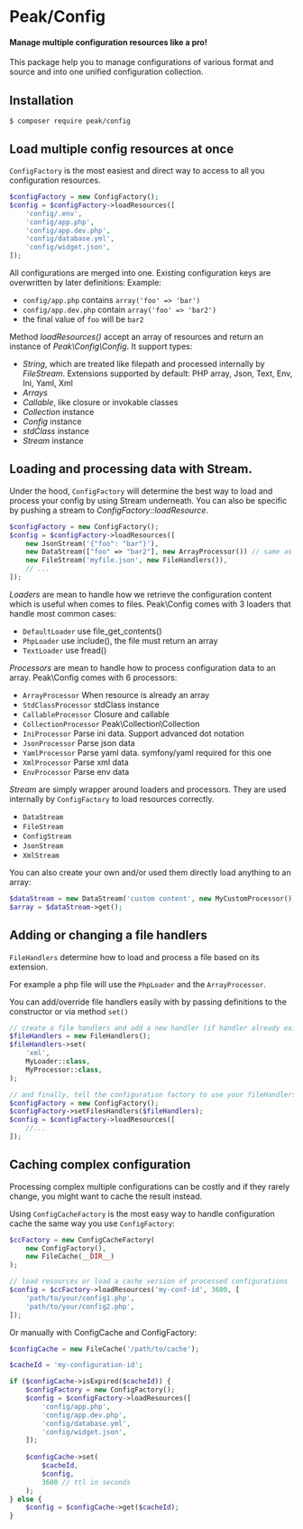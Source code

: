# Peak/Config
#### Manage multiple configuration resources like a pro!
This package help you to manage configurations of various format and source and into one unified configuration collection. 

## Installation

```
$ composer require peak/config
```

## Load multiple config resources at once
```ConfigFactory``` is the most easiest and direct way to access to all you configuration resources. 
```php
$configFactory = new ConfigFactory();
$config = $configFactory->loadResources([
    'config/.env',
    'config/app.php',
    'config/app.dev.php',
    'config/database.yml',
    'config/widget.json',
]);
```

All configurations are merged into one. Existing configuration keys are overwritten by later definitions:
Example: 
- ```config/app.php``` contains ```array('foo' => 'bar')``` 
- ```config/app.dev.php``` contain ```array('foo' => 'bar2')```
- the final value of ```foo``` will be ```bar2```

Method *loadResources()* accept an array of resources and return an instance of *Peak\Config\Config*. It support types:

 - *String*, which are treated like filepath and processed internally by *FileStream*.
    Extensions supported by default: PHP array, Json, Text, Env, Ini, Yaml, Xml
 - *Arrays*
 - *Callable*, like closure or invokable classes
 - *Collection* instance
 - *Config* instance
 - *stdClass* instance
 - *Stream* instance

## Loading and processing data with Stream.

Under the hood, ```ConfigFactory``` will determine the best way to load and process your config by using Stream underneath. 
You can also be specific by pushing a stream to *ConfigFactory::loadResource*.

```php
$configFactory = new ConfigFactory();
$config = $configFactory->loadResources([
    new JsonStream('{"foo": "bar"}'),
    new DataStream(["foo" => "bar2"], new ArrayProcessor()) // same as JsonStream
    new FileStream('myfile.json', new FileHandlers()),
    // ...    
]);
```

*Loaders* are mean to handle how we retrieve the configuration content which is useful when comes to files. Peak\Config comes with 3 loaders that handle most common cases:

 - ```DefaultLoader``` use file_get_contents()
 - ```PhpLoader``` use include(), the file must return an array
 - ```TextLoader``` use fread()

*Processors* are mean to handle how to process configuration data to an array. Peak\Config comes with 6 processors:

 - ```ArrayProcessor``` When resource is already an array
 - ```StdClassProcessor``` stdClass instance
 - ```CallableProcessor``` Closure and callable
 - ```CollectionProcessor``` Peak\Collection\Collection
 - ```IniProcessor``` Parse ini data. Support advanced dot notation
 - ```JsonProcessor``` Parse json data
 - ```YamlProcessor``` Parse yaml data. symfony/yaml required for this one
 - ```XmlProcessor```  Parse xml data
 - ```EnvProcessor```  Parse env data
 
*Stream* are simply wrapper around loaders and processors. They are used internally by ```ConfigFactory``` to load resources correctly.

 - ```DataStream```
 - ```FileStream```
 - ```ConfigStream```
 - ```JsonStream```
 - ```XmlStream```

You can also create your own and/or used them directly load anything to an array:

```php
$dataStream = new DataStream('custom content', new MyCustomProcessor());
$array = $dataStream->get();
```

 
## Adding or changing a file handlers

```FileHandlers``` determine how to load and process a file based on its extension. 

For example a php file will use the ```PhpLoader``` and the ```ArrayProcessor```. 

You can add/override file handlers easily with by passing definitions to the constructor or via method ```set()```

```php
// create a file handlers and add a new handler (if handler already exists, it will be overrided)
$fileHandlers = new FileHandlers();
$fileHandlers->set(
    'xml',
    MyLoader::class,
    MyProcessor::class,
);

// and finally, tell the configuration factory to use your fileHandlers 
$configFactory = new ConfigFactory();
$configFactory->setFilesHandlers($fileHandlers);
$config = $configFactory->loadResources([
    //...
]);
```

## Caching complex configuration
Processing complex multiple configurations can be costly and if they rarely change, you might want to cache the result instead.

Using ```ConfigCacheFactory``` is the most easy way to handle configuration cache the same way you use ```ConfigFactory```:

```php
$ccFactory = new ConfigCacheFactory(
    new ConfigFactory(),
    new FileCache(__DIR__)
);

// load resources or load a cache version of processed configurations
$config = $ccFactory->loadResources('my-conf-id', 3600, [
    'path/to/your/config1.php',
    'path/to/your/config2.php',
]);
```
Or manually with ConfigCache and ConfigFactory:

```php
$configCache = new FileCache('/path/to/cache');

$cacheId = 'my-configuration-id';

if ($configCache->isExpired($cacheId)) {
    $configFactory = new ConfigFactory();
    $config = $configFactory->loadResources([
        'config/app.php',
        'config/app.dev.php',
        'config/database.yml',
        'config/widget.json',
    ]);
    
    $configCache->set(
        $cacheId, 
        $config, 
        3600 // ttl in seconds
    );
} else {
    $config = $configCache->get($cacheId);
}
```
